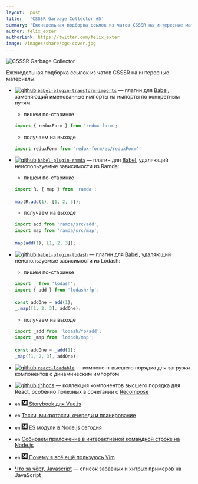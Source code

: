 ```yaml
---
layout:  post
title:   'CSSSR Garbage Collector #5'
summary: 'Еженедельная подборка ссылок из чатов CSSSR на интересные материалы'
author: felix_exter
authorLink: https://twitter.com/felix_exter
image: /images/share/cgc-cover.jpg
---
```


[github]: /images/icons/github.png
[medium]: /images/icons/medium.png
[yt]: /images/icons/youtube.png

![CSSSR Garbage Collector](/images/share/cgc-cover.jpg)

Еженедельная подборка ссылок из чатов CSSSR на интересные материалы.

- [![github] `babel-plugin-transform-imports`](https://www.npmjs.com/package/babel-plugin-transform-imports) — плагин для [Babel](https://babeljs.io/), заменяющий именованные импорты на импорты по конкретным путям:  
    - пишем по-старинке  

    ```js
    import { reduxForm } from 'redux-form';
    ```

    - получаем на выходе  

    ```js
    import reduxForm from 'redux-form/es/reduxForm'
    ```

- [![github] `babel-plugin-ramda`](https://github.com/megawac/babel-plugin-ramda) — плагин для [Babel](https://babeljs.io/), удаляющий неиспользуемые зависимости из Ramda:  
    - пишем по-старинке  

    ```js
    import R, { map } from 'ramda';

    map(R.add(1), [1, 2, 3]);
    ```

    - получаем на выходе  

    ```js
    import add from 'ramda/src/add';
    import map from 'ramda/src/map';

    map(add(1), [1, 2, 3]);
    ```

- [![github] `babel-plugin-lodash`](https://github.com/lodash/babel-plugin-lodash) — плагин для [Babel](https://babeljs.io/), удаляющий неиспользуемые зависимости из Lodash:  
    - пишем по-старинке

    ```js
    import _ from 'lodash';
    import { add } from 'lodash/fp';

    const addOne = add(1);
    _.map([1, 2, 3], addOne);
    ```

    - получаем на выходе

    ```js
    import _add from 'lodash/fp/add';
    import _map from 'lodash/map';

    const addOne = _add(1);
    _map([1, 2, 3], addOne);
    ```

- [![github] `react-loadable`](https://github.com/thejameskyle/react-loadable) — компонент высшего порядка для загрузки компонентов с динамическим импортом
- [![github] @hocs](https://github.com/deepsweet/hocs) — коллекция компонентов высшего порядка для React, особенно полезных в сочетании с [Recompose](https://github.com/acdlite/recompose)
- `en` [![medium] Storybook для Vue.js](https://medium.com/storybookjs/introducing-storybook-for-vue-940f222541c5)
- `en` [Таски, микротаски, очереди и планирование](https://jakearchibald.com/2015/tasks-microtasks-queues-and-schedules/)
- `en` [![medium] ES модули в Node.js сегодня](https://medium.com/web-on-the-edge/es-modules-in-node-today-32cff914e4b)
- `en` [Собираем приложение в интерактивной командной строке на Node.js](https://scotch.io/tutorials/build-an-interactive-command-line-application-with-nodejs)
- `en` [![medium] Почему я всё ещё пользуюсь Vim](https://medium.freecodecamp.org/why-i-still-use-vim-67afd76b4db6)
- [Что за чёрт, Javascript](https://habrahabr.ru/company/mailru/blog/335292/) — список забавных и хитрых примеров на JavaScript
